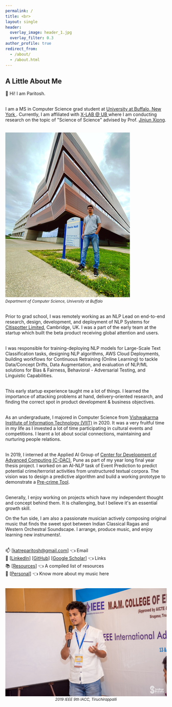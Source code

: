 ```yaml
---
permalink: /
title: <br>
layout: single
header:
  overlay_image: header_1.jpg
  overlay_filter: 0.3
author_profile: true
redirect_from:
  - /about/
  - /about.html
---
```

## A Little About Me

<p align="justify">
  
👋 Hi! I am Paritosh.<br><br>

I am a MS in Computer Science grad student at <a href = "https://engineering.buffalo.edu/computer-science-engineering.html"> University at Buffalo, New York </a>. Currently, I am affiliated with <a href = "https://www.xlab-ub.com/research"> X-LAB @ UB </a> where I am conducting research on the topic of "Science of Science" advised by Prof. <a href = "https://www.xlab-ub.com/home">Jinjun Xiong</a>.<br><br>
  
<img src = "/images/UB_Davis_Hall.jpeg" width="389" height="512"><br>
<small><i>Department of Computer Science, University at Buffalo</i></small>
<br><br>
  
Prior to grad school, I was remotely working as an NLP Lead on end-to-end research, design, development, and deployment of NLP Systems for <a href = "http://citispotter.com/"> Citispotter Limited</a>, Cambridge, UK. I was a part of the early team at the startup which built the beta product receiving global attention and users.<br><br>
  
I was responsible for training-deploying NLP models for Large-Scale Text Classification tasks, designing NLP algorithms, AWS Cloud Deployments, building workflows for Continuous Retraining (Online Learning) to tackle Data/Concept Drifts, Data Augmentation, and evaluation of NLP/ML solutions for Bias & Fairness, Behavioral - Adversarial Testing, and Linguistic Capabilities.<br><br>
  
This early startup experience taught me a lot of things. I learned the importance of attacking problems at hand, delivery-oriented research, and finding the correct spot in product development & business objectives.<br><br>

As an undergraduate, I majored in Computer Science from <a href="http://www.viit.ac.in/">Vishwakarma Institute of Information Technology (VIIT)</a> in 2020. It was a very fruitful time in my life as I invested a lot of time participating in cultural events and competitions. I learnt a lot about social connections, maintaining and nurturing people relations.<br><br> 

In 2019, I interned at the Applied AI Group of <a href = "https://www.cdac.in/">Center for Development of Advanced Computing (C-DAC)</a>, Pune as part of my year long final year thesis project. I worked on an AI-NLP task of Event Prediction to predict potential crime/terrorist activities from unstructured textual corpora. The vision was to design a predictive algorithm and build a working prototype to demonstrate a <a href = "https://en.wikipedia.org/wiki/Pre-crime">Pre-crime Tool</a>.<br><br>

Generally, I enjoy working on projects which have my independent thought and concept behind them. It is challenging, but I believe it's an essential growth skill.

On the fun side, I am also a passionate musician actively composing original music that finds the sweet spot between Indian Classical Ragas and Western Orchestral Soundscape. I arrange, produce music, and enjoy learning new instruments!.<br><br>

📫 [<a href="katreparitosh@gmail.com">katreparitosh@gmail.com</a>] 👈 Email <br>
🔗 [<a href="https://www.linkedin.com/in/paritoshkatre/">LinkedIn</a>] [<a href="https://github.com/katreparitosh">GitHub</a>] [<a href="https://scholar.google.com/citations?user=UsJddC0AAAAJ">Google Scholar</a>] 👈  Links <br>
📚 [<a href = "https://katreparitosh.github.io/resources/">Resources</a>] 👈 A compiled list of resources <br>
🎹 [<a href = "https://katreparitosh.github.io/personal/">Personal</a>]   👈 Know more about my music here <br>  
</p>
<br>
<img src = "/images/IEEE Talk.jpg">
<small><i><center>2019 IEEE 9th IACC, Tiruchirappalli</center></i></small>

